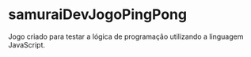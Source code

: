 # samuraiDevJogoPingPong

Jogo criado para testar a lógica de programação utilizando a linguagem JavaScript.

